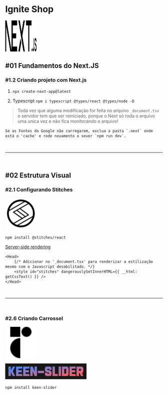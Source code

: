 # Ignite Shop

[ <img src="public\next.svg" style="width:100px; height:100px; background-color: white;"/> ](https://nextjs.org/docs/getting-started)

## #01 Fundamentos do Next.JS

### #1.2 Criando projeto com Next.js

1. `npx create-next-app@latest`

2. Typescript `npm i typescript @types/react @types/node -D`

> Toda vez que alguma modificação for feita no arquivo `_document.tsx` o servidor tem que ser reiniciado, porque o Next só roda o arquivo uma unica vez e não fica monitorando o arquivo!

    Se as Fontes do Google não carregarem, exclua a pasta `.next` onde está o 'cache' e rode novamento o sever `npm run dev`.

<br /><hr /><br />

## #02 Estrutura Visual

### #2.1 Configurando Stitches

[ <img src="public\stitches.svg" style="with:100px; height:100px; background-color: white;"> ](https://stitches.dev/)

`npm install @stitches/react`

[Server-side rendering](https://stitches.dev/docs/server-side-rendering)

```tsx
<Head>
    {/* Adicionar no '_document.tsx' para renderizar a estilização mesmo com o Javascript desabilitado. */}
    <style id="stitches" dangerouslySetInnerHTML={{ __html: getCssText() }} />
</Head>
```

<br /><hr /><br />

### #2.6 Criando Carrossel

[ <img src="public\radix.svg" style="with:100px; height:100px; background-color: white;"> ](https://www.radix-ui.com/docs/primitives/overview/getting-started)


[ <img src="public\keen-slider.png" style="with:50px; height:50px;"> ](https://keen-slider.io/)

`npm install keen-slider`

